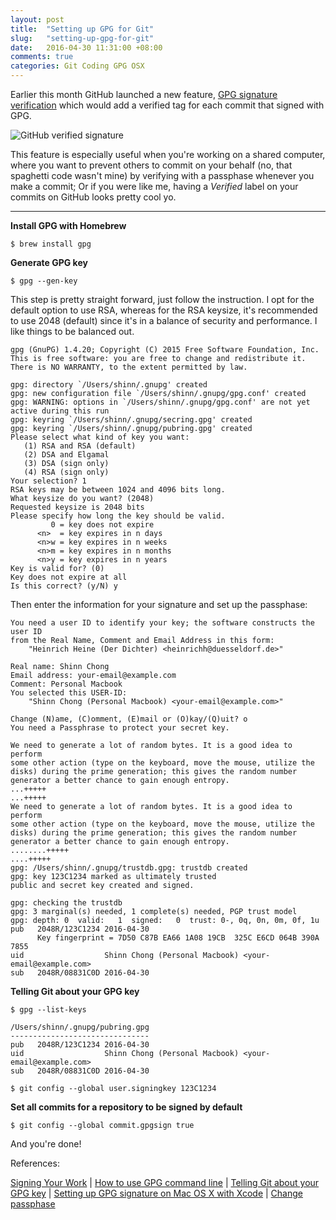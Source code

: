 ```yaml
---
layout: post
title:  "Setting up GPG for Git"
slug:   "setting-up-gpg-for-git"
date:   2016-04-30 11:31:00 +08:00
comments: true
categories: Git Coding GPG OSX
---
```


Earlier this month GitHub launched a new feature, [GPG signature verification](https://github.com/blog/2144-gpg-signature-verification) which would add a verified tag for each commit that signed with GPG.

<img alt="GitHub verified signature" src="https://cloud.githubusercontent.com/assets/25792/14290042/5b27dab2-fb12-11e5-9ff9-44116a7780ea.png" class="content" />

This feature is especially useful when you're working on a shared computer, where you want to prevent others to commit on your behalf (no, that spaghetti code wasn't mine) by verifying with a passphase whenever you make a commit; Or if you were like me, having a _Verified_ label on your commits on GitHub looks pretty cool yo.

---

**Install GPG with Homebrew**

`$ brew install gpg`

**Generate GPG key**

`$ gpg --gen-key`

This step is pretty straight forward, just follow the instruction. I opt for the default option to use RSA, whereas for the RSA keysize, it's recommended to use 2048 (default) since it's in a balance of security and performance. I like things to be balanced out.

    gpg (GnuPG) 1.4.20; Copyright (C) 2015 Free Software Foundation, Inc.
    This is free software: you are free to change and redistribute it.
    There is NO WARRANTY, to the extent permitted by law.

    gpg: directory `/Users/shinn/.gnupg' created
    gpg: new configuration file `/Users/shinn/.gnupg/gpg.conf' created
    gpg: WARNING: options in `/Users/shinn/.gnupg/gpg.conf' are not yet active during this run
    gpg: keyring `/Users/shinn/.gnupg/secring.gpg' created
    gpg: keyring `/Users/shinn/.gnupg/pubring.gpg' created
    Please select what kind of key you want:
       (1) RSA and RSA (default)
       (2) DSA and Elgamal
       (3) DSA (sign only)
       (4) RSA (sign only)
    Your selection? 1
    RSA keys may be between 1024 and 4096 bits long.
    What keysize do you want? (2048)
    Requested keysize is 2048 bits
    Please specify how long the key should be valid.
             0 = key does not expire
          <n>  = key expires in n days
          <n>w = key expires in n weeks
          <n>m = key expires in n months
          <n>y = key expires in n years
    Key is valid for? (0)
    Key does not expire at all
    Is this correct? (y/N) y


Then enter the information for your signature and set up the passphase:

    You need a user ID to identify your key; the software constructs the user ID
    from the Real Name, Comment and Email Address in this form:
        "Heinrich Heine (Der Dichter) <heinrichh@duesseldorf.de>"

    Real name: Shinn Chong
    Email address: your-email@example.com
    Comment: Personal Macbook
    You selected this USER-ID:
        "Shinn Chong (Personal Macbook) <your-email@example.com>"

    Change (N)ame, (C)omment, (E)mail or (O)kay/(Q)uit? o
    You need a Passphrase to protect your secret key.

    We need to generate a lot of random bytes. It is a good idea to perform
    some other action (type on the keyboard, move the mouse, utilize the
    disks) during the prime generation; this gives the random number
    generator a better chance to gain enough entropy.
    ...+++++
    ...+++++
    We need to generate a lot of random bytes. It is a good idea to perform
    some other action (type on the keyboard, move the mouse, utilize the
    disks) during the prime generation; this gives the random number
    generator a better chance to gain enough entropy.
    ........+++++
    ....+++++
    gpg: /Users/shinn/.gnupg/trustdb.gpg: trustdb created
    gpg: key 123C1234 marked as ultimately trusted
    public and secret key created and signed.

    gpg: checking the trustdb
    gpg: 3 marginal(s) needed, 1 complete(s) needed, PGP trust model
    gpg: depth: 0  valid:   1  signed:   0  trust: 0-, 0q, 0n, 0m, 0f, 1u
    pub   2048R/123C1234 2016-04-30
          Key fingerprint = 7D50 C87B EA66 1A08 19CB  325C E6CD 064B 390A 7855
    uid                  Shinn Chong (Personal Macbook) <your-email@example.com>
    sub   2048R/08831C0D 2016-04-30

**Telling Git about your GPG key**

`$ gpg --list-keys`

    /Users/shinn/.gnupg/pubring.gpg
    -------------------------------
    pub   2048R/123C1234 2016-04-30
    uid                  Shinn Chong (Personal Macbook) <your-email@example.com>
    sub   2048R/08831C0D 2016-04-30

`$ git config --global user.signingkey 123C1234`

**Set all commits for a repository to be signed by default**

`$ git config --global commit.gpgsign true`

And you're done!

References:

[Signing Your Work](https://git-scm.com/book/en/v2/Git-Tools-Signing-Your-Work)
| [How to use GPG command line](http://blog.ghostinthemachines.com/2015/03/01/how-to-use-gpg-command-line/)
| [Telling Git about your GPG key](https://help.github.com/articles/telling-git-about-your-gpg-key/)
| [Setting up GPG signature on Mac OS X with Xcode](https://gist.github.com/stansidel/94fef5b042d03c004577367aa52b883d)
| [Change passphase](http://www.cyberciti.biz/faq/linux-unix-gpg-change-passphrase-command/)
